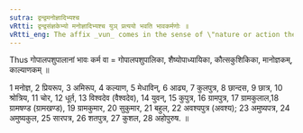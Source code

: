 ```yaml
---
sutra: द्वन्द्वमनोज्ञादिभ्यश्च
vRtti: द्वन्द्वसंज्ञकेभ्यो मनोज्ञादिभ्यश्च युञ् प्रत्ययो भवति भावकर्मणोः ॥
vRtti_eng: The affix _vun_ comes in the sense of \"nature or action there of\", after a _dvandva_ compound and after the words _manojna_ &c.
---
```

Thus गोपालपशुपालानां भावः कर्म वा = गोपालपशुपालिका, शैष्योपाध्यायिका, कौत्सकुशिकिका, मानोज्ञकम्, काल्याणकम् ॥

1 मनोज्ञ, 2 प्रियरूप, 3 अमिरूप, 4 कल्याण, 5 मेधाविन्, 6 आढ्य, 7 कुलपुत्र, 8 छान्दस, 9 छात्र, 10 श्रोत्रिय, 11 चोर, 12 धूर्त, 13 विश्वदेव (वैश्वदेव), 14 युवन्, 15 कुपुत्र, 16 ग्रामपुत्र, 17 ग्रामकुलाल,18 ग्रामषण्ड (ग्रामखण्ड), 19 ग्रामकुमार, 20 सुकुमार, 21 बहुल, 22 अवश्यपुत्र (अवश्य); 23 अमुष्यपत्र, 24 अमुष्यकुल, 25 सारपत्र, 26 शतपुत्र, 27 कुशल, 28 अहोपुरुष. ॥
